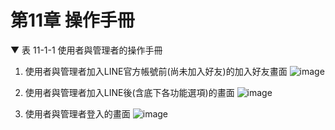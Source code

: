 # 第11章	操作手冊
▼ 表 11-1-1 使用者與管理者的操作手冊

1. 使用者與管理者加入LINE官方帳號前(尚未加入好友)的加入好友畫面
![image](https://user-images.githubusercontent.com/97924094/201343958-5592b6f4-09df-41bc-a15b-49082c0915e0.png)

2. 使用者與管理者加入LINE後(含底下各功能選項)的畫面 
![image](https://user-images.githubusercontent.com/97924094/201358911-7c2a1fb4-1a39-4679-9994-c8d166be5294.png)

3. 使用者與管理者登入的畫面
![image](https://user-images.githubusercontent.com/97924094/201358951-dad56dad-a358-49bf-b213-c97cb52d0f7f.png)

